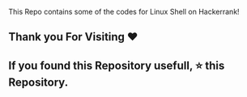 This Repo contains some of the codes for Linux Shell on Hackerrank!

## Thank you For Visiting ❤️

## If you found this Repository usefull, ⭐ this Repository.
